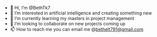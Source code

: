 - 👋 Hi, I’m @BethTk7
- 👀 I’m interested in artificial intelligence and creating something new
- 🌱 I’m currently learning my masters in project management
- 💞️ I’m looking to collaborate on new projects coming up
- 📫 How to reach me you can email me @bethelt791@gmail.com

<!---

--->

